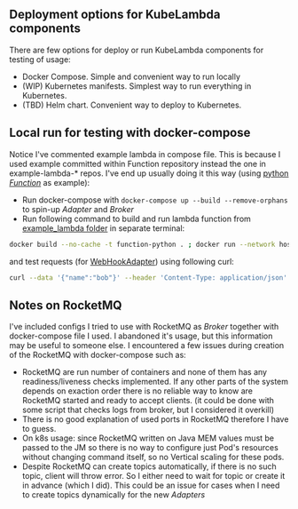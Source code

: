 ## Deployment options for KubeLambda components

There are few options for deploy or run KubeLambda components for testing of usage:

- Docker Compose. Simple and convenient way to run locally 
- (WIP) Kubernetes manifests. Simplest way to run everything in Kubernetes. 
- (TBD) Helm chart. Convenient way to deploy to Kubernetes.

## Local run for testing with docker-compose

Notice I've commented example lambda in compose file. This is because I used example committed within Function repository instead the one in example-lambda-* repos.
I've end up usually doing it this way (using [python _Function_](https://github.com/KubeLambda/example-lambda-py) as example):

- Run docker-compose with `docker-compose up --build --remove-orphans` to spin-up _Adapter_ and _Broker_
- Run following command to build and run lambda function from [example_lambda folder](https://github.com/KubeLambda/kl-function-py/tree/main/example/example_lambda) in separate terminal:

```sh
docker build --no-cache -t function-python . ; docker run --network host --rm -it $(docker build -q example/example_lambda/)
```

and test requests (for [WebHookAdapter](https://github.com/KubeLambda/kl-webhook-adapter)) using following curl:

```sh
curl --data '{"name":"bob"}' --header 'Content-Type: application/json' http://0.0.0.0:3001/api/adapte
```

## Notes on RocketMQ

I've included configs I tried to use with RocketMQ as _Broker_ together with docker-compose file I used. I abandoned it's usage, but this information may be useful to someone else. 
I encountered a few issues during creation of the RocketMQ with docker-compose such as:

- RocketMQ are run number of containers and none of them has any readiness/liveness checks implemented. If any other parts of the system depends on exaction order there is no reliable way to know are RocketMQ started and ready to accept clients. (it could be done with some script that checks logs from broker, but I considered it overkill)
- There is no good explanation of used ports in RocketMQ therefore I have to guess. 
- On k8s usage: since RocketMQ written on Java MEM values must be passed to the JM so there is no way to configure just Pod's resources without changing command itself, so no Vertical scaling for these pods. 
- Despite RocketMQ can create topics automatically, if there is no such topic, client will throw error. So I either need to wait for topic or create it in advance (which I did). This could be an issue for cases when I need to create topics dynamically for the new _Adapters_
